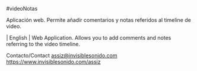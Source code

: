 #videoNotas 

Aplicación web. Permite añadir comentarios y notas referidos al timeline de video.  

| English | 
Web Application. Allows you to add comments and notes referring to the video timeline.



Contacto/Contact
assiz@invisiblesonido.com
https://www.invisiblesonido.com/assiz


